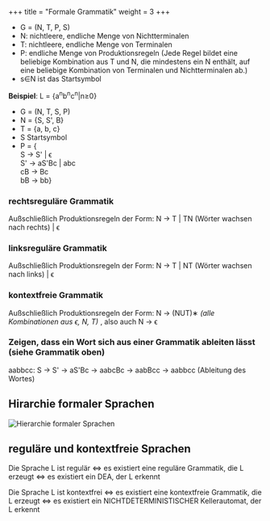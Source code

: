 +++
title = "Formale Grammatik"
weight = 3
+++

- G = (N, T, P, S)
- N: nichtleere, endliche Menge von Nichtterminalen
- T: nichtleere, endliche Menge von Terminalen
- P: endliche Menge von Produktionsregeln (Jede Regel bildet eine beliebige Kombination aus T und N, die mindestens ein N enthält, auf eine beliebige Kombination von Terminalen und Nichtterminalen ab.)
- s∈N ist das Startsymbol

**Beispiel**: L = {a<sup>n</sup>b<sup>n</sup>c<sup>n</sup>|n≥0}

- G = (N, T, S, P)
- N = {S, S', B}
- T = {a, b, c}
- S Startsymbol
- P = {  
	S &rarr; S' | ϵ  
	S' &rarr; aS'Bc | abc  
	cB &rarr; Bc  
	bB &rarr; bb}

### rechtsreguläre Grammatik
Außschließlich Produktionsregeln der Form:
N &rarr; T | TN (Wörter wachsen nach rechts) | ϵ

### linksreguläre Grammatik
Außschließlich Produktionsregeln der Form:
N &rarr; T | NT (Wörter wachsen nach links) | ϵ

### kontextfreie Grammatik
Außschließlich Produktionsregeln der Form:
N &rarr; (NUT)∗ *(alle Kombinationen aus ϵ, N, T)* , also auch N &rarr; ϵ

### Zeigen, dass ein Wort sich aus einer Grammatik ableiten lässt (siehe Grammatik oben)
aabbcc: S &rarr; S' &rarr; aS'Bc &rarr; aabcBc &rarr; aabBcc &rarr; aabbcc (Ableitung des Wortes)

## Hirarchie formaler Sprachen
![Hierarchie formaler Sprachen](chomsky-hirarchie.jpg)

## reguläre und kontextfreie Sprachen
Die Sprache L ist regulär ⇔ es existiert eine reguläre Grammatik, die L erzeugt ⇔ es existiert ein DEA, der L erkennt

Die Sprache L ist kontextfrei ⇔ es existiert eine kontextfreie Grammatik, die L erzeugt ⇔ es existiert ein NICHTDETERMINISTISCHER Kellerautomat, der L erkennt
